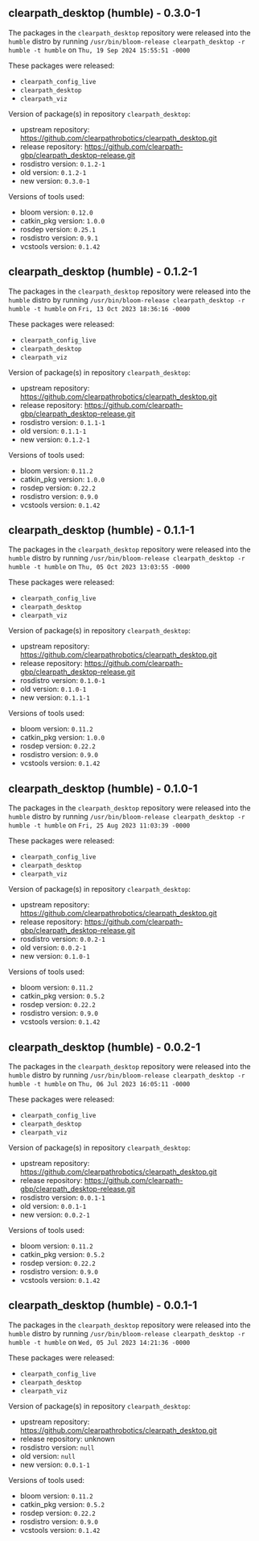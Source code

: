 ## clearpath_desktop (humble) - 0.3.0-1

The packages in the `clearpath_desktop` repository were released into the `humble` distro by running `/usr/bin/bloom-release clearpath_desktop -r humble -t humble` on `Thu, 19 Sep 2024 15:55:51 -0000`

These packages were released:
- `clearpath_config_live`
- `clearpath_desktop`
- `clearpath_viz`

Version of package(s) in repository `clearpath_desktop`:

- upstream repository: https://github.com/clearpathrobotics/clearpath_desktop.git
- release repository: https://github.com/clearpath-gbp/clearpath_desktop-release.git
- rosdistro version: `0.1.2-1`
- old version: `0.1.2-1`
- new version: `0.3.0-1`

Versions of tools used:

- bloom version: `0.12.0`
- catkin_pkg version: `1.0.0`
- rosdep version: `0.25.1`
- rosdistro version: `0.9.1`
- vcstools version: `0.1.42`


## clearpath_desktop (humble) - 0.1.2-1

The packages in the `clearpath_desktop` repository were released into the `humble` distro by running `/usr/bin/bloom-release clearpath_desktop -r humble -t humble` on `Fri, 13 Oct 2023 18:36:16 -0000`

These packages were released:
- `clearpath_config_live`
- `clearpath_desktop`
- `clearpath_viz`

Version of package(s) in repository `clearpath_desktop`:

- upstream repository: https://github.com/clearpathrobotics/clearpath_desktop.git
- release repository: https://github.com/clearpath-gbp/clearpath_desktop-release.git
- rosdistro version: `0.1.1-1`
- old version: `0.1.1-1`
- new version: `0.1.2-1`

Versions of tools used:

- bloom version: `0.11.2`
- catkin_pkg version: `1.0.0`
- rosdep version: `0.22.2`
- rosdistro version: `0.9.0`
- vcstools version: `0.1.42`


## clearpath_desktop (humble) - 0.1.1-1

The packages in the `clearpath_desktop` repository were released into the `humble` distro by running `/usr/bin/bloom-release clearpath_desktop -r humble -t humble` on `Thu, 05 Oct 2023 13:03:55 -0000`

These packages were released:
- `clearpath_config_live`
- `clearpath_desktop`
- `clearpath_viz`

Version of package(s) in repository `clearpath_desktop`:

- upstream repository: https://github.com/clearpathrobotics/clearpath_desktop.git
- release repository: https://github.com/clearpath-gbp/clearpath_desktop-release.git
- rosdistro version: `0.1.0-1`
- old version: `0.1.0-1`
- new version: `0.1.1-1`

Versions of tools used:

- bloom version: `0.11.2`
- catkin_pkg version: `1.0.0`
- rosdep version: `0.22.2`
- rosdistro version: `0.9.0`
- vcstools version: `0.1.42`


## clearpath_desktop (humble) - 0.1.0-1

The packages in the `clearpath_desktop` repository were released into the `humble` distro by running `/usr/bin/bloom-release clearpath_desktop -r humble -t humble` on `Fri, 25 Aug 2023 11:03:39 -0000`

These packages were released:
- `clearpath_config_live`
- `clearpath_desktop`
- `clearpath_viz`

Version of package(s) in repository `clearpath_desktop`:

- upstream repository: https://github.com/clearpathrobotics/clearpath_desktop.git
- release repository: https://github.com/clearpath-gbp/clearpath_desktop-release.git
- rosdistro version: `0.0.2-1`
- old version: `0.0.2-1`
- new version: `0.1.0-1`

Versions of tools used:

- bloom version: `0.11.2`
- catkin_pkg version: `0.5.2`
- rosdep version: `0.22.2`
- rosdistro version: `0.9.0`
- vcstools version: `0.1.42`


## clearpath_desktop (humble) - 0.0.2-1

The packages in the `clearpath_desktop` repository were released into the `humble` distro by running `/usr/bin/bloom-release clearpath_desktop -r humble -t humble` on `Thu, 06 Jul 2023 16:05:11 -0000`

These packages were released:
- `clearpath_config_live`
- `clearpath_desktop`
- `clearpath_viz`

Version of package(s) in repository `clearpath_desktop`:

- upstream repository: https://github.com/clearpathrobotics/clearpath_desktop.git
- release repository: https://github.com/clearpath-gbp/clearpath_desktop-release.git
- rosdistro version: `0.0.1-1`
- old version: `0.0.1-1`
- new version: `0.0.2-1`

Versions of tools used:

- bloom version: `0.11.2`
- catkin_pkg version: `0.5.2`
- rosdep version: `0.22.2`
- rosdistro version: `0.9.0`
- vcstools version: `0.1.42`


## clearpath_desktop (humble) - 0.0.1-1

The packages in the `clearpath_desktop` repository were released into the `humble` distro by running `/usr/bin/bloom-release clearpath_desktop -r humble -t humble` on `Wed, 05 Jul 2023 14:21:36 -0000`

These packages were released:
- `clearpath_config_live`
- `clearpath_desktop`
- `clearpath_viz`

Version of package(s) in repository `clearpath_desktop`:

- upstream repository: https://github.com/clearpathrobotics/clearpath_desktop.git
- release repository: unknown
- rosdistro version: `null`
- old version: `null`
- new version: `0.0.1-1`

Versions of tools used:

- bloom version: `0.11.2`
- catkin_pkg version: `0.5.2`
- rosdep version: `0.22.2`
- rosdistro version: `0.9.0`
- vcstools version: `0.1.42`


